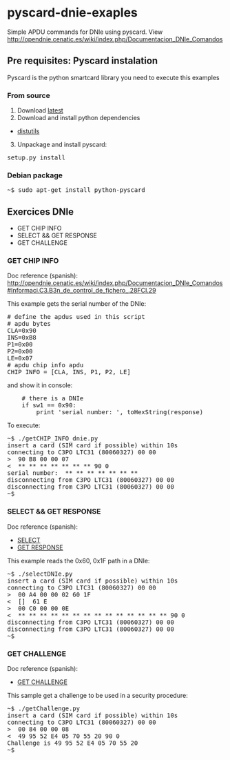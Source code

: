 pyscard-dnie-exaples
====================

Simple APDU commands for DNIe using pyscard. View http://opendnie.cenatic.es/wiki/index.php/Documentacion_DNIe_Comandos

## Pre requisites: Pyscard instalation ##

Pyscard is the python smartcard library you need to execute this examples

### From source ###

1. Download [latest](http://sourceforge.net/projects/pyscard/files/latest/download)
2. Download and install  python dependencies
 * [distutils](http://docs.python.org/library/distutils.html)
3. Unpackage and install pyscard:
 <pre>setup.py install</pre>

### Debian package ###

<pre>~$ sudo apt-get install python-pyscard</pre>

## Exercices DNIe ##

* GET CHIP INFO
* SELECT && GET RESPONSE
* GET CHALLENGE

### GET CHIP INFO ###

Doc reference (spanish): http://opendnie.cenatic.es/wiki/index.php/Documentacion_DNIe_Comandos#Informaci.C3.B3n_de_control_de_fichero_.28FCI.29

This example gets the serial number of the DNIe:

<pre>
# define the apdus used in this script
# apdu bytes
CLA=0x90
INS=0xB8
P1=0x00
P2=0x00
LE=0x07
# apdu chip info apdu
CHIP_INFO = [CLA, INS, P1, P2, LE]
</pre>

and show it in console: 

<pre>
    # there is a DNIe
    if sw1 == 0x90:
        print 'serial number: ', toHexString(response)
</pre>

To execute: 

<pre>
~$ ./getCHIP_INFO_dnie.py 
insert a card (SIM card if possible) within 10s
connecting to C3PO LTC31 (80060327) 00 00
&gt;  90 B8 00 00 07
&lt;  ** ** ** ** ** ** ** 90 0 
serial number:  ** ** ** ** ** ** **
disconnecting from C3PO LTC31 (80060327) 00 00
disconnecting from C3PO LTC31 (80060327) 00 00
~$
</pre>


### SELECT && GET RESPONSE ###

Doc reference (spanish): 

* [SELECT](http://opendnie.cenatic.es/wiki/index.php/Documentacion_DNIe_Comandos#SELECT)
* [GET RESPONSE](http://opendnie.cenatic.es/wiki/index.php/Documentacion_DNIe_Comandos#GET_RESPONSE)

This example reads the 0x60, 0x1F path in a DNIe:

<pre>
~$ ./selectDNIe.py 
insert a card (SIM card if possible) within 10s
connecting to C3PO LTC31 (80060327) 00 00
&gt;  00 A4 00 00 02 60 1F
&lt;  []  61 E 
&gt;  00 C0 00 00 0E
&lt;  ** ** ** ** ** ** ** ** ** ** ** ** ** ** 90 0 
disconnecting from C3PO LTC31 (80060327) 00 00
disconnecting from C3PO LTC31 (80060327) 00 00
~$
</pre>


### GET CHALLENGE ###

Doc reference (spanish): 

* [GET CHALLENGE](http://opendnie.cenatic.es/wiki/index.php/Documentacion_DNIe_Comandos#GET_CHALLENGE)

This sample get a challenge to be used in a security procedure:

<pre>
~$ ./getChallenge.py 
insert a card (SIM card if possible) within 10s
connecting to C3PO LTC31 (80060327) 00 00
&gt;  00 84 00 00 08
&lt;  49 95 52 E4 05 70 55 20 90 0 
Challenge is 49 95 52 E4 05 70 55 20
~$
</pre>
